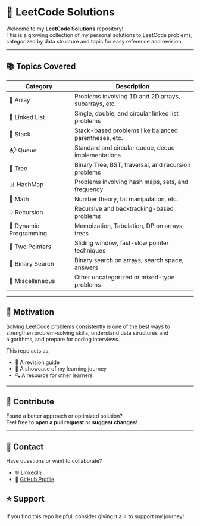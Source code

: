 # 📘 LeetCode Solutions

Welcome to my **LeetCode Solutions** repository!  
This is a growing collection of my personal solutions to LeetCode problems, categorized by data structure and topic for easy reference and revision.

---

## 📚 Topics Covered

| Category       | Description                                           |
|----------------|-------------------------------------------------------|
| 🧮 Array        | Problems involving 1D and 2D arrays, subarrays, etc. |
| 🔗 Linked List  | Single, double, and circular linked list problems    |
| 🥞 Stack        | Stack-based problems like balanced parentheses, etc.|
| 📬 Queue        | Standard and circular queue, deque implementations  |
| 🌲 Tree         | Binary Tree, BST, traversal, and recursion problems |
| 📊 HashMap      | Problems involving hash maps, sets, and frequency   |
| 🔢 Math         | Number theory, bit manipulation, etc.               |
| 💡 Recursion    | Recursive and backtracking-based problems           |
| 🧠 Dynamic Programming | Memoization, Tabulation, DP on arrays, trees |
| 🎯 Two Pointers | Sliding window, fast-slow pointer techniques        |
| 🧭 Binary Search| Binary search on arrays, search space, answers      |
| 🎲 Miscellaneous| Other uncategorized or mixed-type problems          |

---
## 🧠 Motivation

Solving LeetCode problems consistently is one of the best ways to strengthen problem-solving skills, understand data structures and algorithms, and prepare for coding interviews.

This repo acts as:
- 📖 A revision guide  
- 🚀 A showcase of my learning journey  
- 🔍 A resource for other learners  

---

## 🌟 Contribute

Found a better approach or optimized solution?  
Feel free to **open a pull request** or **suggest changes**!

---

## 📩 Contact

Have questions or want to collaborate?
  
- 🌐 [LinkedIn](https://www.linkedin.com/in/shreya-saxena-16a011246/)
- 🐙 [GitHub Profile](https://github.com/shreyasaxena21)

## ⭐️ Support

If you find this repo helpful, consider giving it a ⭐️ to support my journey!
